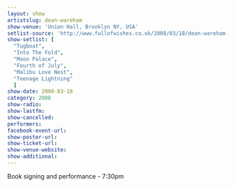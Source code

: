 ```yaml
---
layout: show
artistslug: dean-wareham
show-venue: 'Union Hall, Brooklyn NY, USA'
setlist-source: 'http://www.fullofwishes.co.uk/2008/03/18/dean-wareham-on-wnyc-this-afternoon-and-in-brooklyn-this-evening/#comment-572'
show-setlist: [
  "Tugboat",
  "Into The Fold",
  "Moon Palace",
  "Fourth of July",
  "Malibu Love Nest",
  "Teenage Lightning"
  ]
show-date: 2008-03-18
category: 2008
show-radio: 
show-lastfm: 
show-cancelled: 
performers: 
facebook-event-url: 
show-poster-url: 
show-ticket-url: 
show-venue-website: 
show-additional: 
---
```

Book signing and performance - 7:30pm